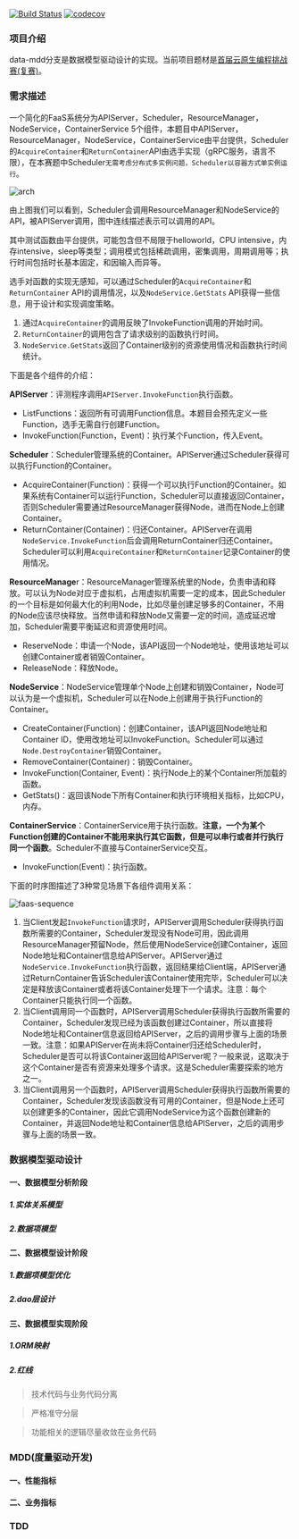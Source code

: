 [![Build Status](https://travis-ci.org/Jxin-Cai/mdd.svg?branch=data-mdd)](https://travis-ci.org/Jxin-Cai/mdd)
[![codecov](https://codecov.io/gh/Jxin-Cai/mdd/branch/data-mdd/graph/badge.svg)](https://codecov.io/gh/Jxin-Cai/mdd/)
### 项目介绍

data-mdd分支是数据模型驱动设计的实现。当前项目题材是[首届云原生编程挑战赛(复赛)](https://code.aliyun.com/middleware-contest-2020/mini-faas)。


### 需求描述

一个简化的FaaS系统分为APIServer，Scheduler，ResourceManager，NodeService，ContainerService 5个组件，本题目中APIServer，ResourceManager，NodeService，ContainerService由平台提供，Scheduler的```AcquireContainer```和```ReturnContainer```API由选手实现（gRPC服务，语言不限），在本赛题中Scheduler```无需考虑分布式多实例问题，Scheduler以容器方式单实例运行```。

![arch](https://cdn.nlark.com/yuque/0/2020/png/597042/1594746644546-abb9fa4e-e785-4d0c-9b60-a2049e66683b.png)

由上图我们可以看到，Scheduler会调用ResourceManager和NodeService的API，被APIServer调用，图中连线描述表示可以调用的API。

其中测试函数由平台提供，可能包含但不局限于helloworld，CPU intensive，内存intensive，sleep等类型；调用模式包括稀疏调用，密集调用，周期调用等；执行时间包括时长基本固定，和因输入而异等。

选手对函数的实现无感知，可以通过Scheduler的`AcquireContainer`和`ReturnContainer` API的调用情况，以及`NodeService.GetStats` API获得一些信息，用于设计和实现调度策略。
1. 通过`AcquireContainer`的调用反映了InvokeFunction调用的开始时间。
2. `ReturnContainer`的调用包含了请求级别的函数执行时间。
3. `NodeService.GetStats`返回了Container级别的资源使用情况和函数执行时间统计。


下面是各个组件的介绍：

**APIServer**：评测程序调用`APIServer.InvokeFunction`执行函数。

  * ListFunctions：返回所有可调用Function信息。本题目会预先定义一些Function，选手无需自行创建Function。
  * InvokeFunction(Function，Event)：执行某个Function，传入Event。

**Scheduler**：Scheduler管理系统的Container。APIServer通过Scheduler获得可以执行Function的Container。

  * AcquireContainer(Function)：获得一个可以执行Function的Container。如果系统有Container可以运行Function，Scheduler可以直接返回Container，否则Scheduler需要通过ResourceManager获得Node，进而在Node上创建Container。
  * ReturnContainer(Container)：归还Container。APIServer在调用`NodeService.InvokeFunction`后会调用ReturnContainer归还Container。Scheduler可以利用`AcquireContainer`和`ReturnContainer`记录Container的使用情况。

**ResourceManage**r：ResourceManager管理系统里的Node，负责申请和释放。可以认为Node对应于虚拟机，占用虚拟机需要一定的成本，因此Scheduler的一个目标是如何最大化的利用Node，比如尽量创建足够多的Container，不用的Node应该尽快释放。当然申请和释放Node又需要一定的时间，造成延迟增加，Scheduler需要平衡延迟和资源使用时间。

  * ReserveNode：申请一个Node，该API返回一个Node地址，使用该地址可以创建Container或者销毁Container。
  * ReleaseNode：释放Node。

**NodeService**：NodeService管理单个Node上创建和销毁Container，Node可以认为是一个虚拟机，Scheduler可以在Node上创建用于执行Function的Container。

  * CreateContainer(Function)：创建Container，该API返回Node地址和Container ID，使用改地址可以InvokeFunction。Scheduler可以通过`Node.DestroyContainer`销毁Container。
  * RemoveContainer(Container)：销毁Container。
  * InvokeFunction(Container, Event)：执行Node上的某个Container所加载的函数。
  * GetStats()：返回该Node下所有Container和执行环境相关指标，比如CPU，内存。

**ContainerService**：ContainerService用于执行函数。**注意，一个为某个Function创建的Container不能用来执行其它函数，但是可以串行或者并行执行同一个函数**。Scheduler不直接与ContainerService交互。

  * InvokeFunction(Event)：执行函数。

下面的时序图描述了3种常见场景下各组件调用关系：

![faas-sequence](https://cdn.nlark.com/yuque/0/2020/png/597042/1594747370103-03556b1e-c73a-4fe5-9205-e048dd7c200b.png) 

1. 当Client发起`InvokeFunction`请求时，APIServer调用Scheduler获得执行函数所需要的Container，Scheduler发现没有Node可用，因此调用ResourceManager预留Node，然后使用NodeService创建Container，返回Node地址和Container信息给APIServer。APIServer通过`NodeService.InvokeFunction`执行函数，返回结果给Client端，APIServer通过ReturnContainer告诉Scheduler该Container使用完毕，Scheduler可以决定是释放该Container或者将该Container处理下一个请求。注意：每个Container只能执行同一个函数。
2. 当Client调用同一个函数时，APIServer调用Scheduler获得执行函数所需要的Container，Scheduler发现已经为该函数创建过Container，所以直接将Node地址和Container信息返回给APIServer，之后的调用步骤与上面的场景一致。注意：如果APIServer在尚未将Container归还给Scheduler时，Scheduler是否可以将该Container返回给APIServer呢？一般来说，这取决于这个Container是否有资源来处理多个请求。这是Scheduler需要探索的地方之一。
3. 当Client调用另一个函数时，APIServer调用Scheduler获得执行函数所需要的Container，Scheduler发现该函数没有可用的Container，但是Node上还可以创建更多的Container，因此它调用NodeService为这个函数创建新的Container，并返回Node地址和Container信息给APIServer，之后的调用步骤与上面的场景一致。

### 数据模型驱动设计

#### 一、数据模型分析阶段
##### 1.实体关系模型
##### 2.数据项模型
#### 二、数据模型设计阶段
##### 1.数据项模型优化
##### 2.dao层设计
#### 三、数据模型实现阶段
##### 1.ORM映射
##### 2.红线
> 技术代码与业务代码分离

> 严格准守分层

> 功能相关的逻辑尽量收敛在业务代码


### MDD(度量驱动开发)
#### 一、性能指标
#### 二、业务指标

### TDD
